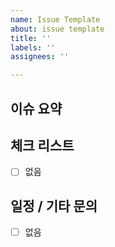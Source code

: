 ```yaml
---
name: Issue Template
about: issue template
title: ''
labels: ''
assignees: ''

---
```


## 이슈 요약

## 체크 리스트
* [ ] 없음

## 일정 / 기타 문의
* [ ] 없음
